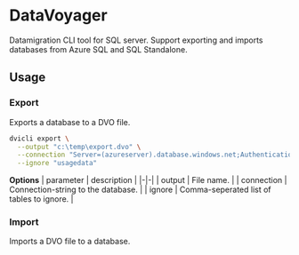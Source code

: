 # DataVoyager
Datamigration CLI tool for SQL server. Support exporting and imports databases from Azure SQL and SQL Standalone.

## Usage

### Export
Exports a database to a DVO file.

```bash
dvicli export \
  --output "c:\temp\export.dvo" \
  --connection "Server=(azureserver).database.windows.net;Authentication=Active Directory Interactive;Encrypt=True;Database=(database)" \
  --ignore "usagedata"
```

**Options**
| parameter | description |
|-|-|
| output | File name. |
| connection | Connection-string to the database. |
| ignore | Comma-seperated list of tables to ignore. |

### Import
Imports a DVO file to a database.
